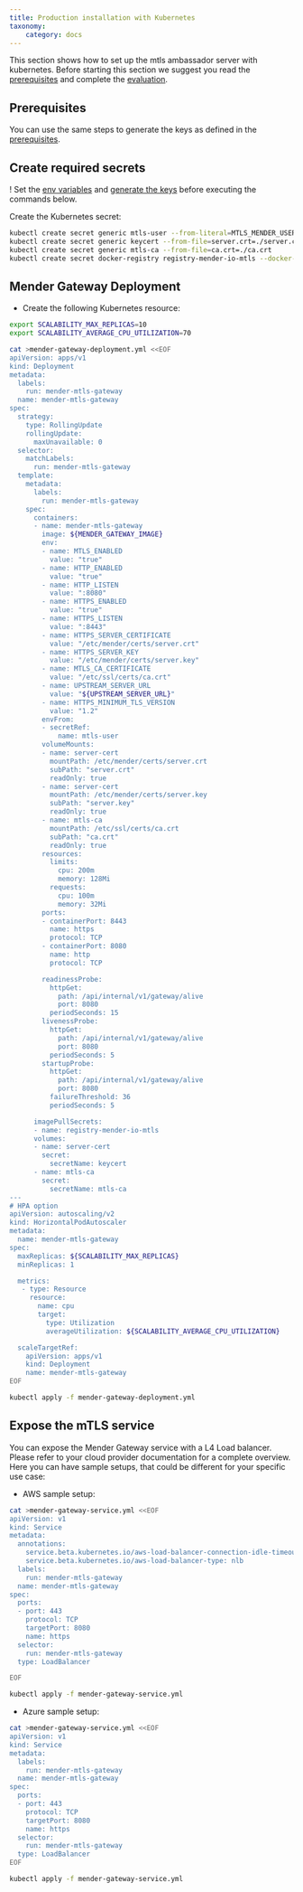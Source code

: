 ```yaml
---
title: Production installation with Kubernetes
taxonomy:
    category: docs
---
```




This section shows how to set up the mtls ambassador server with kubernetes.
Before starting this section we suggest you read the [prerequisites](../01.Keys-and-certificates/docs.md) and complete the [evaluation](../02.Evaluation-with-docker-compose/docs.md).


## Prerequisites

You can use the same steps to generate the keys as defined in the [prerequisites](../01.Keys-and-certificates/docs.md).


## Create required secrets

! Set the [env variables](../01.Keys-and-certificates/docs.md#environment-variables) and [generate the keys](../01.Keys-and-certificates/docs.md#generating-the-keys) before executing the commands below.

Create the Kubernetes secret:

```bash
kubectl create secret generic mtls-user --from-literal=MTLS_MENDER_USERNAME=${MENDER_USERNAME} --from-literal=MTLS_MENDER_PASSWORD=${MENDER_PASSWORD}
kubectl create secret generic keycert --from-file=server.crt=./server.crt --from-file=server.key=./server.key
kubectl create secret generic mtls-ca --from-file=ca.crt=./ca.crt
kubectl create secret docker-registry registry-mender-io-mtls --docker-server=${DOCKER_REGISTRY_URL} --docker-username=${DOCKER_REGISTRY_USERNAME} --docker-password=${DOCKER_REGISTRY_PASSWORD}
```


## Mender Gateway Deployment
* Create the following Kubernetes resource:

```bash
export SCALABILITY_MAX_REPLICAS=10
export SCALABILITY_AVERAGE_CPU_UTILIZATION=70

cat >mender-gateway-deployment.yml <<EOF
apiVersion: apps/v1
kind: Deployment
metadata:
  labels:
    run: mender-mtls-gateway
  name: mender-mtls-gateway
spec:
  strategy:
    type: RollingUpdate
    rollingUpdate:
      maxUnavailable: 0
  selector:
    matchLabels:
      run: mender-mtls-gateway
  template:
    metadata:
      labels:
        run: mender-mtls-gateway
    spec:
      containers:
      - name: mender-mtls-gateway
        image: ${MENDER_GATEWAY_IMAGE}
        env:
        - name: MTLS_ENABLED
          value: "true"
        - name: HTTP_ENABLED
          value: "true"
        - name: HTTP_LISTEN
          value: ":8080"
        - name: HTTPS_ENABLED
          value: "true"
        - name: HTTPS_LISTEN
          value: ":8443"
        - name: HTTPS_SERVER_CERTIFICATE
          value: "/etc/mender/certs/server.crt"
        - name: HTTPS_SERVER_KEY
          value: "/etc/mender/certs/server.key"
        - name: MTLS_CA_CERTIFICATE
          value: "/etc/ssl/certs/ca.crt"
        - name: UPSTREAM_SERVER_URL
          value: "${UPSTREAM_SERVER_URL}"
        - name: HTTPS_MINIMUM_TLS_VERSION
          value: "1.2"
        envFrom:
        - secretRef:
            name: mtls-user
        volumeMounts:
        - name: server-cert
          mountPath: /etc/mender/certs/server.crt
          subPath: "server.crt"
          readOnly: true
        - name: server-cert
          mountPath: /etc/mender/certs/server.key
          subPath: "server.key"
          readOnly: true
        - name: mtls-ca
          mountPath: /etc/ssl/certs/ca.crt
          subPath: "ca.crt"
          readOnly: true
        resources:
          limits:
            cpu: 200m
            memory: 128Mi
          requests:
            cpu: 100m
            memory: 32Mi
        ports:
        - containerPort: 8443
          name: https
          protocol: TCP
        - containerPort: 8080
          name: http
          protocol: TCP

        readinessProbe:
          httpGet:
            path: /api/internal/v1/gateway/alive
            port: 8080
          periodSeconds: 15
        livenessProbe:
          httpGet:
            path: /api/internal/v1/gateway/alive
            port: 8080
          periodSeconds: 5
        startupProbe:
          httpGet:
            path: /api/internal/v1/gateway/alive
            port: 8080
          failureThreshold: 36
          periodSeconds: 5

      imagePullSecrets:
      - name: registry-mender-io-mtls
      volumes:
      - name: server-cert
        secret:
          secretName: keycert
      - name: mtls-ca
        secret:
          secretName: mtls-ca
---
# HPA option
apiVersion: autoscaling/v2
kind: HorizontalPodAutoscaler
metadata:
  name: mender-mtls-gateway
spec:
  maxReplicas: ${SCALABILITY_MAX_REPLICAS}
  minReplicas: 1

  metrics:
   - type: Resource
     resource:
       name: cpu
       target:
         type: Utilization
         averageUtilization: ${SCALABILITY_AVERAGE_CPU_UTILIZATION}

  scaleTargetRef:
    apiVersion: apps/v1
    kind: Deployment
    name: mender-mtls-gateway
EOF

kubectl apply -f mender-gateway-deployment.yml
```


## Expose the mTLS service
You can expose the Mender Gateway service with a L4 Load balancer.
Please refer to your cloud provider documentation for a complete overview.
Here you can have sample setups, that could be different for your specific use case:

* AWS sample setup:

```bash
cat >mender-gateway-service.yml <<EOF
apiVersion: v1
kind: Service
metadata:
  annotations:
    service.beta.kubernetes.io/aws-load-balancer-connection-idle-timeout: "600"
    service.beta.kubernetes.io/aws-load-balancer-type: nlb
  labels:
    run: mender-mtls-gateway
  name: mender-mtls-gateway
spec:
  ports:
  - port: 443
    protocol: TCP
    targetPort: 8080
    name: https
  selector:
    run: mender-mtls-gateway
  type: LoadBalancer

EOF

kubectl apply -f mender-gateway-service.yml
```

* Azure sample setup:

```bash
cat >mender-gateway-service.yml <<EOF
apiVersion: v1
kind: Service
metadata:
  labels:
    run: mender-mtls-gateway
  name: mender-mtls-gateway
spec:
  ports:
  - port: 443
    protocol: TCP
    targetPort: 8080
    name: https
  selector:
    run: mender-mtls-gateway
  type: LoadBalancer
EOF

kubectl apply -f mender-gateway-service.yml
```
